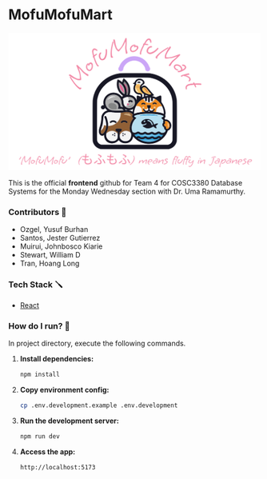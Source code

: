 # MofuMofuMart

<img src="./src/assets/bag-full-logo.svg">

This is the official **frontend** github for Team 4 for COSC3380 Database Systems for the Monday Wednesday section with Dr. Uma Ramamurthy.

### Contributors :toolbox:

- Ozgel, Yusuf Burhan
- Santos, Jester Gutierrez
- Muirui, Johnbosco Kiarie
- Stewart, William D
- Tran, Hoang Long

### Tech Stack :screwdriver:

- [React](https://react.dev/)

### How do I run? :eyes:

In project directory, execute the following commands.

1. **Install dependencies:**

    ```sh
    npm install
    ```

2. **Copy environment config:**

    ```sh
    cp .env.development.example .env.development
    ```

3. **Run the development server:**

    ```sh
    npm run dev
    ```

4. **Access the app:**

    ```sh
    http://localhost:5173
    ```
